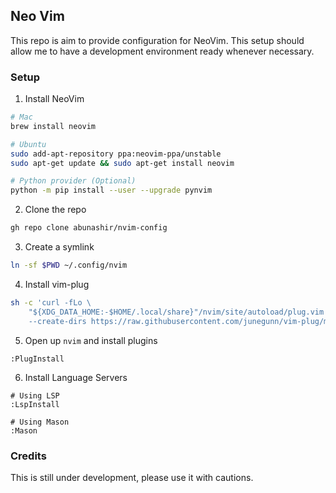 ## Neo Vim

This repo is aim to provide configuration for NeoVim. This setup should allow
me to have a development environment ready whenever necessary.

### Setup

1. Install NeoVim

```sh
# Mac
brew install neovim

# Ubuntu
sudo add-apt-repository ppa:neovim-ppa/unstable
sudo apt-get update && sudo apt-get install neovim

# Python provider (Optional)
python -m pip install --user --upgrade pynvim
```

2. Clone the repo

```sh
gh repo clone abunashir/nvim-config
```

3. Create a symlink

```sh
ln -sf $PWD ~/.config/nvim
```

4. Install vim-plug

```sh
sh -c 'curl -fLo \
    "${XDG_DATA_HOME:-$HOME/.local/share}"/nvim/site/autoload/plug.vim \
    --create-dirs https://raw.githubusercontent.com/junegunn/vim-plug/master/plug.vim'
```

5. Open up `nvim` and install plugins

```vim
:PlugInstall
```

6. Install Language Servers

```
# Using LSP
:LspInstall

# Using Mason
:Mason
```

### Credits

This is still under development, please use it with cautions.
